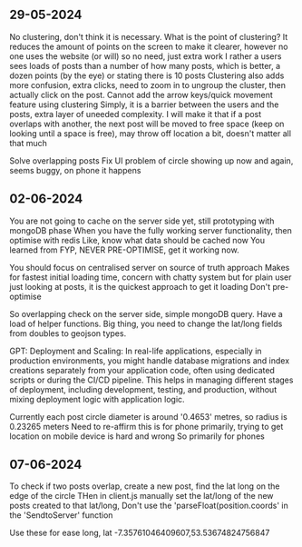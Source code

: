 ## 29-05-2024
No clustering, don't think it is necessary. What is the point of clustering? It reduces the amount of points on the screen to make it clearer, however no one uses the website (or will) so no need, just extra work
I rather a users sees loads of posts than a number of how many posts, which is better, a dozen points (by the eye) or stating there is 10 posts
Clustering also adds more confusion, extra clicks, need to zoom in to ungroup the cluster, then actually click on the post. 
Cannot add the arrow keys/quick movement feature using clustering 
Simply, it is a barrier between the users and the posts, extra layer of uneeded complexity. 
I will make it that if a post overlaps with another, the next post will be moved to free space (keep on looking until a space is free), may throw off location a bit, doesn't matter all that much

Solve overlapping posts
Fix UI problem of circle showing up now and again, seems buggy, on phone it happens

## 02-06-2024
You are not going to cache on the server side yet, still prototyping with mongoDB phase
When you have the fully working server functionality, then optimise with redis
Like, know what data should be cached now
You learned from FYP, NEVER PRE-OPTIMISE, get it working now. 

You should focus on centralised server on source of truth approach
Makes for fastest initial loading time, concern with chatty system but for plain user just looking at posts, it is the quickest approach to get it loading
Don't pre-optimise

So overlapping check on the server side, simple mongoDB query. Have a load of helper functions. 
Big thing, you need to change the lat/long fields from doubles to geojson types. 

GPT: Deployment and Scaling: In real-life applications, especially in production environments, you might handle database migrations and index creations separately from your application code, often using dedicated scripts or during the CI/CD pipeline. This helps in managing different stages of deployment, including development, testing, and production, without mixing deployment logic with application logic.

Currently each post circle diameter is around '0.4653' metres, so radius is 0.23265 meters
Need to re-affirm this is for phone primarily, trying to get location on mobile device is hard and wrong
So primarily for phones

## 07-06-2024
To check if two posts overlap, create a new post, find the lat long on the edge of the circle
THen in client.js manually set the lat/long of the new posts created to that lat/long,
Don't use the 'parseFloat(position.coords' in the 'SendtoServer' function

Use these for ease
long, lat
-7.35761046409607,53.53674824756847
